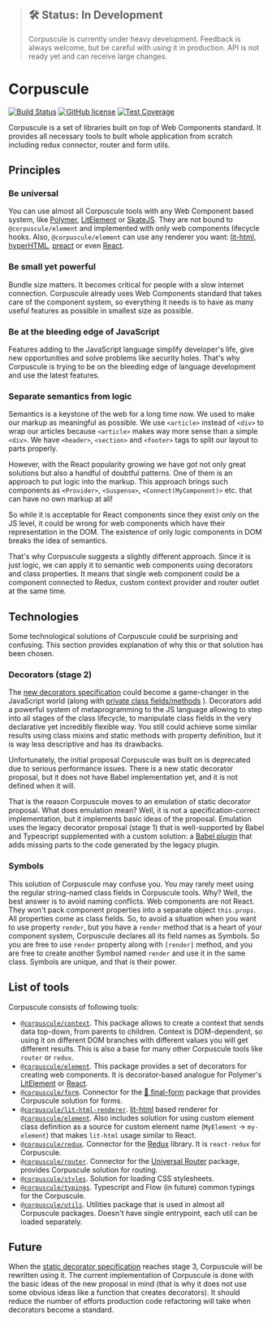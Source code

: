 > ## 🛠 Status: In Development
> Corpuscule is currently under heavy development. Feedback is always welcome, but be careful with
using it in production. API is not ready yet and can receive large changes.

# Corpuscule

[![Build Status](https://img.shields.io/travis/corpusculejs/corpuscule/master.svg)](https://travis-ci.org/corpusculejs/corpuscule)
[![GitHub license](https://img.shields.io/badge/license-MIT-blue.svg)](./LICENSE)
[![Test Coverage](https://img.shields.io/codecov/c/github/corpusculejs/corpuscule/master.svg)](https://codecov.io/gh/corpusculejs/corpuscule)

Corpuscule is a set of libraries built on top of Web Components standard. It provides all necessary
tools to built whole application from scratch including redux connector, router and form utils.

## Principles

### Be universal
You can use almost all Corpuscule tools with any Web Component based system, like [Polymer](https://www.polymer-project.org/),
[LitElement](https://lit-element.polymer-project.org/) or [SkateJS](https://skatejs.netlify.com/).
They are not bound to `@corpuscule/element` and implemented with only web components lifecycle
hooks. Also, `@corpuscule/element` can use any renderer you want: [lit-html](https://lit-html.polymer-project.org/),
[hyperHTML](https://github.com/WebReflection/hyperHTML), [preact](https://preactjs.com/) or even
[React](https://reactjs.org/).

### Be small yet powerful
Bundle size matters. It becomes critical for people with a slow internet connection. Corpuscule
already uses Web Components standard that takes care of the component system, so everything it needs
is to have as many useful features as possible in smallest size as possible. 

### Be at the bleeding edge of JavaScript
Features adding to the JavaScript language simplify developer's life, give new opportunities and
solve problems like security holes. That's why Corpuscule is trying to be on the bleeding edge of
language development and use the latest features.

### Separate semantics from logic
Semantics is a keystone of the web for a long time now. We used to make our markup as meaningful as
possible. We use `<article>` instead of `<div>` to wrap our articles because `<article>` makes way
more sense than a simple `<div>`. We have `<header>`, `<section>` and `<footer>` tags to split our
layout to parts properly.

However, with the React popularity growing we have got not only great solutions but also a handful
of doubtful patterns. One of them is an approach to put logic into the markup. This approach brings
such components as `<Provider>`, `<Suspense>`, `<Connect(MyComponent)>` etc. that can have no own
markup at all! 
 
So while it is acceptable for React components since they exist only on the JS level, it could be
wrong for web components which have their representation in the DOM. The existence of only logic
components in DOM breaks the idea of semantics.

That's why Corpuscule suggests a slightly different approach. Since it is just logic, we can apply
it to semantic web components using decorators and class properties. It means that single web
component could be a component connected to Redux, custom context provider and router outlet at the
same time.

## Technologies
Some technological solutions of Corpuscule could be surprising and confusing. This section provides
explanation of why this or that solution has been chosen.  

### Decorators (stage 2)
The [new decorators specification](https://github.com/tc39/proposal-decorators)
could become a game-changer in the JavaScript world (along with [private class fields/methods](https://github.com/tc39/proposal-private-fields)
). Decorators add a powerful system of metaprogramming to the JS language allowing to step into all
stages of the class lifecycle, to manipulate class fields in the very declarative yet incredibly
flexible way. You still could achieve some similar results using class mixins and static methods
with property definition, but it is way less descriptive and has its drawbacks.

Unfortunately, the initial proposal Corpuscule was built on is deprecated due to serious performance
issues. There is a new static decorator proposal, but it does not have Babel implementation yet, and
it is not defined when it will.

That is the reason Corpuscule moves to an emulation of static decorator proposal. What does
emulation mean? Well, it is not a specification-correct implementation, but it implements basic
ideas of the proposal. Emulation uses the legacy decorator proposal (stage 1) that is well-supported
by Babel and Typescript supplemented with a custom solution: a [Babel plugin](https://github.com/corpusculejs/babel-preset)
that adds missing parts to the code generated by the legacy plugin. 

### Symbols
This solution of Corpuscule may confuse you. You may rarely meet using the regular string-named
class fields in Corpuscule tools. Why? Well, the best answer is to avoid naming conflicts. Web
components are not React. They won't pack component properties into a separate object `this.props`.
All properties come as class fields. So, to avoid a situation when you want to use property
`render`, but you have a `render` method that is a heart of your component system, Corpuscule
declares all its field names as Symbols. So you are free to use `render` property along with
`[render]` method, and you are free to create another Symbol named `render` and use it in the same
class. Symbols are unique, and that is their power. 

## List of tools
Corpuscule consists of following tools:

* [`@corpuscule/context`](./packages/context). This package allows to create a context that sends
data top-down, from parents to children. Context is DOM-dependent, so using it on different DOM
branches with different values you will get different results. This is also a base for many other
Corpuscule tools like `router` or `redux`. 
* [`@corpuscule/element`](./packages/element). This package provides a set of decorators for
creating web components. It is decorator-based analogue for Polymer's [LitElement](https://github.com/Polymer/lit-element)
or [React](https://reactjs.org/).
* [`@corpuscule/form`](./packages/form). Connector for the [🏁 final-form](https://github.com/final-form/final-form)
package that provides Corpuscule solution for forms.
* [`@corpuscule/lit-html-renderer`](./packages/lit-html-renderer). [lit-html](https://github.com/Polymer/lit-html) 
based renderer for [`@corpuscule/element`](./packages/element). Also includes solution for using
custom element class definition as a source for custom element name (`MyElement` -> `my-element`)
that makes `lit-html` usage similar to React. 
* [`@corpuscule/redux`](./packages/redux). Connector for the [Redux](https://redux.js.org/) library.
 It is `react-redux` for Corpuscule.
* [`@corpuscule/router`](./packages/router). Connector for the [Universal Router](https://github.com/kriasoft/universal-router)
package, provides Corpuscule solution for routing. 
* [`@corpuscule/styles`](./packages/styles). Solution for loading CSS stylesheets.
* [`@corpuscule/typings`](./packages/typings). Typescript and Flow (in future) common typings for
the Corpuscule.
* [`@corpuscule/utils`](./packages/utils). Utilities package that is used in almost all Corpuscule
packages. Doesn't have single entrypoint, each util can be loaded separately.

## Future
When the [static decorator specification]((https://github.com/tc39/proposal-decorators)) reaches
stage 3, Corpuscule will be rewritten using it. The current implementation of Corpuscule is done
with the basic ideas of the new proposal in mind (that is why it does not use some obvious ideas
like a function that creates decorators). It should reduce the number of efforts production code
refactoring will take when decorators become a standard.